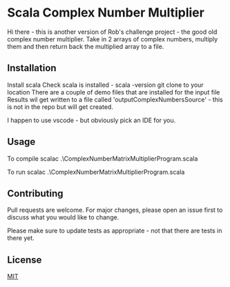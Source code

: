 # Scala Complex Number Multiplier
Hi there -  this is another version of Rob's challenge project -  the good old complex number multiplier.
Take in 2 arrays of complex numbers, multiply them and then return back the multiplied array to a file.

## Installation

Install scala
Check scala is installed - scala -version
git clone to your location
There are a couple of demo files that are installed for the input file
Results wil get written to a file called 'outputComplexNumbersSource' - this is not in the repo but will get created.

I happen to use vscode - but obviously pick an IDE for you.

## Usage

To compile
scalac .\ComplexNumberMatrixMultiplierProgram.scala

To run
scalac .\ComplexNumberMatrixMultiplierProgram.scala

## Contributing
Pull requests are welcome. For major changes, please open an issue first to discuss what you would like to change.

Please make sure to update tests as appropriate - not that there are tests in there yet.

## License
[MIT](https://choosealicense.com/licenses/mit/)
